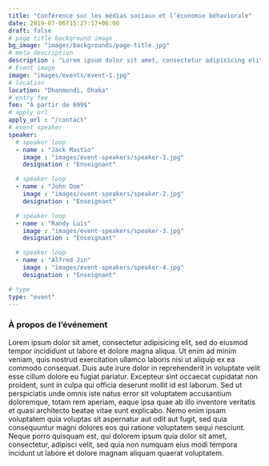```yaml
---
title: "Conférence sur les médias sociaux et l’économie béhaviorale"
date: 2019-07-06T15:27:17+06:00
draft: false
# page title background image
bg_image: "images/backgrounds/page-title.jpg"
# meta description
description : "Lorem ipsum dolor sit amet, consectetur adipisicing elit, sed do eiusmod tempor incididunt ut labore. dolore magna aliqua. Ut enim ad minim veniam, quis nostrud."
# Event image
image: "images/events/event-1.jpg"
# location
location: "Dhanmondi, Dhaka"
# entry fee
fee: "À partir de 699$"
# apply url
apply_url : "/contact"
# event speaker
speaker:
  # speaker loop
  - name : "Jack Mastio"
    image : "images/event-speakers/speaker-1.jpg"
    designation : "Enseignant"

  # speaker loop
  - name : "John Doe"
    image : "images/event-speakers/speaker-2.jpg"
    designation : "Enseignant"

  # speaker loop
  - name : "Randy Luis"
    image : "images/event-speakers/speaker-3.jpg"
    designation : "Enseignant"

  # speaker loop
  - name : "Alfred Jin"
    image : "images/event-speakers/speaker-4.jpg"
    designation : "Enseignant"

# type
type: "event"
---
```


### À propos de l’événement

Lorem ipsum dolor sit amet, consectetur adipisicing elit, sed do eiusmod tempor incididunt ut labore et dolore magna aliqua. Ut enim ad minim veniam, quis nostrud exercitation ullamco laboris nisi ut aliquip ex ea commodo consequat. Duis aute irure dolor in reprehenderit in voluptate velit esse cillum dolore eu fugiat  pariatur. Excepteur sint occaecat cupidatat non proident, sunt in culpa qui officia deserunt mollit id est laborum. Sed ut perspiciatis unde omnis iste natus error sit voluptatem accusantium doloremque, totam rem aperiam, eaque ipsa quae ab illo inventore veritatis et quasi architecto beatae vitae sunt explicabo. Nemo enim ipsam voluptatem quia voluptas sit aspernatur aut odit aut fugit, sed quia consequuntur magni dolores eos qui ratione voluptatem sequi nesciunt. Neque porro quisquam est, qui dolorem ipsum quia dolor sit amet, consectetur, adipisci velit, sed quia non numquam eius modi tempora incidunt ut labore et dolore magnam aliquam quaerat voluptatem.